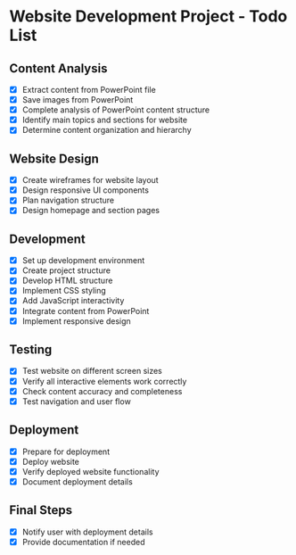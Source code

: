 # Website Development Project - Todo List

## Content Analysis
- [x] Extract content from PowerPoint file
- [x] Save images from PowerPoint
- [x] Complete analysis of PowerPoint content structure
- [x] Identify main topics and sections for website
- [x] Determine content organization and hierarchy

## Website Design
- [x] Create wireframes for website layout
- [x] Design responsive UI components
- [x] Plan navigation structure
- [x] Design homepage and section pages

## Development
- [x] Set up development environment
- [x] Create project structure
- [x] Develop HTML structure
- [x] Implement CSS styling
- [x] Add JavaScript interactivity
- [x] Integrate content from PowerPoint
- [x] Implement responsive design

## Testing
- [x] Test website on different screen sizes
- [x] Verify all interactive elements work correctly
- [x] Check content accuracy and completeness
- [x] Test navigation and user flow

## Deployment
- [x] Prepare for deployment
- [x] Deploy website
- [x] Verify deployed website functionality
- [x] Document deployment details

## Final Steps
- [x] Notify user with deployment details
- [x] Provide documentation if needed
